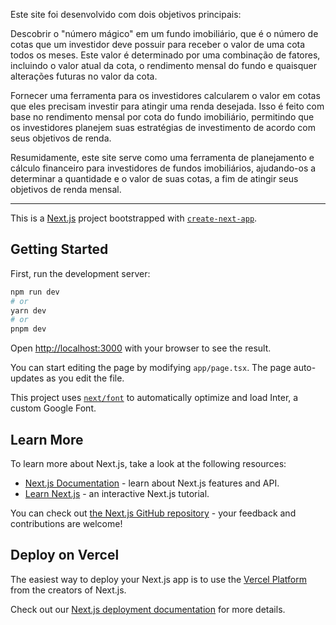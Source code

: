Este site foi desenvolvido com dois objetivos principais:

Descobrir o "número mágico" em um fundo imobiliário, que é o número de cotas que um investidor deve possuir para receber o valor de uma cota todos os meses. Este valor é determinado por uma combinação de fatores, incluindo o valor atual da cota, o rendimento mensal do fundo e quaisquer alterações futuras no valor da cota.

Fornecer uma ferramenta para os investidores calcularem o valor em cotas que eles precisam investir para atingir uma renda desejada. Isso é feito com base no rendimento mensal por cota do fundo imobiliário, permitindo que os investidores planejem suas estratégias de investimento de acordo com seus objetivos de renda.

Resumidamente, este site serve como uma ferramenta de planejamento e cálculo financeiro para investidores de fundos imobiliários, ajudando-os a determinar a quantidade e o valor de suas cotas, a fim de atingir seus objetivos de renda mensal.

--------------------------------------------------------------------------------------------------

This is a [Next.js](https://nextjs.org/) project bootstrapped with [`create-next-app`](https://github.com/vercel/next.js/tree/canary/packages/create-next-app).

## Getting Started

First, run the development server:

```bash
npm run dev
# or
yarn dev
# or
pnpm dev
```

Open [http://localhost:3000](http://localhost:3000) with your browser to see the result.

You can start editing the page by modifying `app/page.tsx`. The page auto-updates as you edit the file.

This project uses [`next/font`](https://nextjs.org/docs/basic-features/font-optimization) to automatically optimize and load Inter, a custom Google Font.

## Learn More

To learn more about Next.js, take a look at the following resources:

- [Next.js Documentation](https://nextjs.org/docs) - learn about Next.js features and API.
- [Learn Next.js](https://nextjs.org/learn) - an interactive Next.js tutorial.

You can check out [the Next.js GitHub repository](https://github.com/vercel/next.js/) - your feedback and contributions are welcome!

## Deploy on Vercel

The easiest way to deploy your Next.js app is to use the [Vercel Platform](https://vercel.com/new?utm_medium=default-template&filter=next.js&utm_source=create-next-app&utm_campaign=create-next-app-readme) from the creators of Next.js.

Check out our [Next.js deployment documentation](https://nextjs.org/docs/deployment) for more details.
